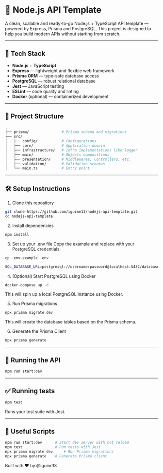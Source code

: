 # 🧩 Node.js API Template

A clean, scalable and ready-to-go Node.js + TypeScript API template — powered by Express, Prisma and PostgreSQL. This project is designed to help you build modern APIs without starting from scratch.

---

## 🚀 Tech Stack

- **Node.js** + **TypeScript**
- **Express** — lightweight and flexible web framework
- **Prisma ORM** — type-safe database access
- **PostgreSQL** — robust relational database
- **Jest** — JavaScript testing
- **ESLint** — code quality and linting
- **Docker** (optional) — containerized development

---

## 📁 Project Structure

```bash
.
├── prisma/               # Prisma schema and migrations
├── src/
│   ├── config/           # Configurations
│   ├── core/             # Application domain
│   ├── infrastructure/   # Infra implementations like logger
│   ├── main/             # Objects compositions
│   ├── presentation/     # Middlewares, Controllers, etc.
│   ├── validation/       # Validation schemas
│   └── main.ts           # Entry point
```
---

## 🛠️ Setup Instructions

1. Clone this repository
```bash
git clone https://github.com/iguinn13/nodejs-api-template.git
cd nodejs-api-template
```
2. Install dependencies
```bash
npm install
```

3. Set up your .env file
Copy the example and replace with your PostgreSQL credentials:
```bash
cp .env.example .env

SQL_DATABASE_URL=postgresql://username:password@localhost:5432/database
```
4. (Optional) Start PostgreSQL using Docker

```bash
docker-compose up -d
```

This will spin up a local PostgreSQL instance using Docker.

5. Run Prisma migrations
```bash
npx prisma migrate dev
```
This will create the database tables based on the Prisma schema.

6. Generate the Prisma Client
```bash
npx prisma generate
```
---

## 🔧 Running the API
```bash
npm run start:dev
```
---

## ✅ Running tests
```bash
npm test
```
Runs your test suite with Jest.

---

## 📜 Useful Scripts

```bash
npm run start:dev	   # Start dev server with hot reload
npm test	           # Run tests with Jest
npx prisma migrate dev     # Run Prisma migrations
npx prisma generate	   # Generate Prisma client
```

Built with ❤️ by @iguinn13
